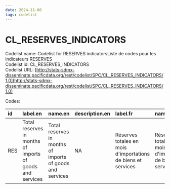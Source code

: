```yaml
---
date: 2024-11-08
tags: codelist
---
```


# CL_RESERVES_INDICATORS

Codelist name: Codelist for RESERVES indicatorsListe de codes pour les indicateurs RESERVES  
Codelist id: CL_RESERVES_INDICATORS  
Codelist URL: [http://stats-sdmx-disseminate.pacificdata.org/rest/codelist/SPC/CL_RESERVES_INDICATORS/1.0](http://stats-sdmx-disseminate.pacificdata.org/rest/codelist/SPC/CL_RESERVES_INDICATORS/1.0)  

Codes:  

|id  |label.en                                                  |name.en                                                   |description.en |label.fr                                                     |name.fr                                                      |description.fr |
|:---|:---------------------------------------------------------|:---------------------------------------------------------|:--------------|:------------------------------------------------------------|:------------------------------------------------------------|:--------------|
|RES |Total reserves in months of imports of goods and services |Total reserves in months of imports of goods and services |NA             |Réserves totales en mois d'importations de biens et services |Réserves totales en mois d'importations de biens et services |NA             |
